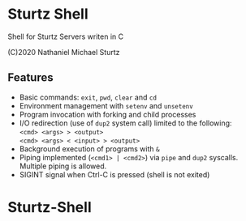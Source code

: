 Sturtz Shell
==============
Shell for Sturtz Servers writen in C

(C)2020 Nathaniel Michael Sturtz 

Features
--------

* Basic commands: `exit`, `pwd`, `clear` and `cd`
* Environment management with `setenv` and `unsetenv`
* Program invocation with forking and child processes
* I/O redirection (use of `dup2` system call) limited to the following:  
        `<cmd> <args> > <output>`  
        `<cmd> <args> < <input> > <output>`
* Background execution of programs with `&`
* Piping implemented (`<cmd1> | <cmd2>`) via `pipe` and `dup2` syscalls. Multiple piping is allowed.
* SIGINT signal when Ctrl-C is pressed (shell is not exited)
# Sturtz-Shell

